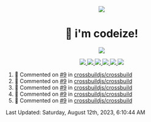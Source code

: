 <p align="center">
    <img src="https://avatars.githubusercontent.com/u/63158950?s=400&u=dd76c829ae30921e131dcbe7c830dc368e2d6e8a&v=4" />
</p>

<h1 align="center">
    👋 i'm codeize!
</h1>

<p align="center">
  <a href="https://skillicons.dev">
    <img align="center" src="https://skillicons.dev/icons?i=discord,bots,ts,nodejs,mysql,postgresql,react,nextjs,tailwindcss" />
  </a>
</p>

<p align="center">
  <a href="https://discord.com/users/668423998777982997">
    <img src="https://nocache.advaith.workers.dev?url=https://img.shields.io/endpoint?url=https://dev.discordprofiles.me/api/badge/status/668423998777982997?simple=true" />
    <img src="https://nocache.advaith.workers.dev?url=https://img.shields.io/endpoint?url=https://dev.discordprofiles.me/api/badge/vscode/668423998777982997" />
    <img src="https://nocache.advaith.workers.dev?url=https://img.shields.io/endpoint?url=https://dev.discordprofiles.me/api/badge/playing/668423998777982997" />
    <img src="https://nocache.advaith.workers.dev?url=https://img.shields.io/endpoint?url=https://dev.discordprofiles.me/api/badge/spotify/668423998777982997" />
    <img src="https://komarev.com/ghpvc/?username=codeize" />
    <img src="https://hits.link/hits?url=https%3A%2F%2Fgithub.com%2FCodeize" />
  </a>
</p>

<!--RECENT_ACTIVITY:start-->
1. 💬 Commented on [#9](https://github.com/crossbuildjs/crossbuild/pull/9#discussion_r1291857772) in [crossbuildjs/crossbuild](https://github.com/crossbuildjs/crossbuild)<br>
2. 💬 Commented on [#9](https://github.com/crossbuildjs/crossbuild/pull/9#discussion_r1291857333) in [crossbuildjs/crossbuild](https://github.com/crossbuildjs/crossbuild)<br>
3. 💬 Commented on [#9](https://github.com/crossbuildjs/crossbuild/pull/9#discussion_r1291857574) in [crossbuildjs/crossbuild](https://github.com/crossbuildjs/crossbuild)<br>
4. 💬 Commented on [#9](https://github.com/crossbuildjs/crossbuild/pull/9#discussion_r1291857275) in [crossbuildjs/crossbuild](https://github.com/crossbuildjs/crossbuild)<br>
5. 💬 Commented on [#9](https://github.com/crossbuildjs/crossbuild/pull/9#discussion_r1291857797) in [crossbuildjs/crossbuild](https://github.com/crossbuildjs/crossbuild)<br>
<!--RECENT_ACTIVITY:end-->

<!--RECENT_ACTIVITY:last_update-->
Last Updated: Saturday, August 12th, 2023, 6:10:44 AM
<!--RECENT_ACTIVITY:last_update_end-->
